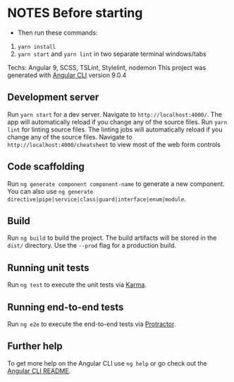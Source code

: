# NOTES Before starting
- Then run these commands:
1. `yarn install`
2. `yarn start` and `yarn lint` in two separate terminal windows/tabs

Techs: Angular 9, SCSS, TSLint, Stylelint, nodemon
This project was generated with [Angular CLI](https://github.com/angular/angular-cli) version 9.0.4

## Development server

Run `yarn start` for a dev server. Navigate to `http://localhost:4000/`. The app will automatically reload if you change any of the source files.
Run `yarn lint` for linting source files. The linting jobs will automatically reload if you change any of the source files.
Navigate to `http://localhost:4000/cheatsheet` to view most of the web form controls

## Code scaffolding

Run `ng generate component component-name` to generate a new component. You can also use `ng generate directive|pipe|service|class|guard|interface|enum|module`.

## Build

Run `ng build` to build the project. The build artifacts will be stored in the `dist/` directory. Use the `--prod` flag for a production build.

## Running unit tests

Run `ng test` to execute the unit tests via [Karma](https://karma-runner.github.io).

## Running end-to-end tests

Run `ng e2e` to execute the end-to-end tests via [Protractor](http://www.protractortest.org/).

## Further help

To get more help on the Angular CLI use `ng help` or go check out the [Angular CLI README](https://github.com/angular/angular-cli/blob/master/README.md).
